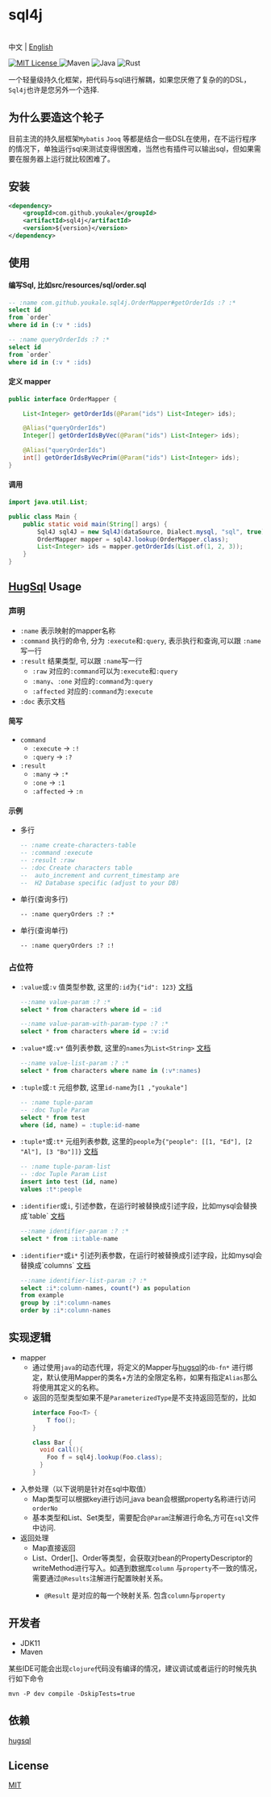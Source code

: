 # sql4j

<p>
    <br> 中文 | <a href="README.md">English</a>
</p>

<p>
  <a href="LICENSE" target="_blank">
    <img alt="MIT License" src="https://img.shields.io/badge/License-MIT-green" />
  </a>

  <img alt="Maven" src="https://img.shields.io/badge/-Maven-red?style=flat-square&logo=apachemaven&logoColor=white" />

  <img alt="Java" src="https://img.shields.io/badge/-Java-blue?style=flat-square&logo=openjdk&logoColor=white" />

  <img alt="Rust" src="https://img.shields.io/badge/-Clojure-green?style=flat-square&logo=clojure&logoColor=white" />
</p>

一个轻量级持久化框架，把代码与sql进行解耦，如果您厌倦了复杂的的DSL，`Sql4j`也许是您另外一个选择.

## 为什么要造这个轮子

目前主流的持久层框架`Mybatis` `Jooq` 等都是结合一些DSL在使用，在不运行程序的情况下，单独运行sql来测试变得很困难，当然也有插件可以输出sql，但如果需要在服务器上运行就比较困难了。

## 安装

```xml
<dependency>
    <groupId>com.github.youkale</groupId>
    <artifactId>sql4j</artifactId>
    <version>${version}</version>
</dependency>
```

## 使用

#### 编写Sql, 比如src/resources/sql/order.sql

```sql
-- :name com.github.youkale.sql4j.OrderMapper#getOrderIds :? :*
select id
from `order`
where id in (:v * :ids)

-- :name queryOrderIds :? :*
select id
from `order`
where id in (:v * :ids)
```

#### 定义 mapper

```java
public interface OrderMapper {

    List<Integer> getOrderIds(@Param("ids") List<Integer> ids);

    @Alias("queryOrderIds")
    Integer[] getOrderIdsByVec(@Param("ids") List<Integer> ids);

    @Alias("queryOrderIds")
    int[] getOrderIdsByVecPrim(@Param("ids") List<Integer> ids);
}
```

#### 调用

```java
import java.util.List;

public class Main {
    public static void main(String[] args) {
        Sql4J sql4J = new Sql4J(dataSource, Dialect.mysql, "sql", true);
        OrderMapper mapper = sql4J.lookup(OrderMapper.class);
        List<Integer> ids = mapper.getOrderIds(List.of(1, 2, 3));
    }
}

```

## [HugSql](https://www.hugsql.org/) Usage 

### 声明
- `:name` 表示映射的mapper名称
- `:command` 执行的命令, 分为 `:execute`和`:query`, 表示执行和查询,可以跟 `:name`写一行
- `:result` 结果类型, 可以跟 `:name`写一行
  - `:raw` 对应的`:command`可以为`:execute`和`:query`
  - `:many`、`:one` 对应的`:command`为`:query`
  - `:affected` 对应的`:command`为`:execute`
- `:doc` 表示文档

#### 简写
- `command` 
  - `:execute` -> `:!`
  - `:query` -> `:?`
- `:result`
  - `:many` -> `:*`
  - `:one` -> `:1`
  - `:affected` -> `:n`

#### 示例
- 多行
    ```sql
    -- :name create-characters-table
    -- :command :execute
    -- :result :raw
    -- :doc Create characters table
    --  auto_increment and current_timestamp are
    --  H2 Database specific (adjust to your DB)
    ```
- 单行(查询多行)
    ```
    -- :name queryOrders :? :*
    ```
- 单行(查询单行)
    ```
    -- :name queryOrders :? :!
    ```

### 占位符
- `:value`或`:v` 值类型参数, 这里的`:id`为`{"id": 123}` [文档](https://www.hugsql.org/hugsql-in-detail/parameter-types/sql-value-parameters)
    ```sql
    --:name value-param :? :*
    select * from characters where id = :id
    
    --:name value-param-with-param-type :? :*
    select * from characters where id = :v:id
    ```
- `:value*`或`:v*` 值列表参数, 这里的`names`为`List<String>` [文档](https://www.hugsql.org/hugsql-in-detail/parameter-types/sql-value-list-parameters)
    ```sql
    --:name value-list-param :? :*
    select * from characters where name in (:v*:names)
    ```
- `:tuple`或`:t` 元组参数, 这里`id-name`为`[1 ,"youkale"]`
    ```sql
    -- :name tuple-param
    -- :doc Tuple Param
    select * from test
    where (id, name) = :tuple:id-name
    ```
- `:tuple*`或`:t*` 元组列表参数, 这里的`people`为`{"people": [[1, "Ed"], [2 "Al"], [3 "Bo"]]}` [文档](https://www.hugsql.org/hugsql-in-detail/parameter-types/sql-tuple-parameters)
    ```sql
    -- :name tuple-param-list
    -- :doc Tuple Param List
    insert into test (id, name)
    values :t*:people
    ```
- `:identifier`或`i`, 引述参数，在运行时被替换成引述字段，比如mysql会替换成\`table\` [文档](https://www.hugsql.org/hugsql-in-detail/parameter-types/sql-identifier-parameters)
    ```sql
    --:name identifier-param :? :*
    select * from :i:table-name
    ```

- `:identifier*`或`i*` 引述列表参数，在运行时被替换成引述字段，比如mysql会替换成\`columns\` [文档](https://www.hugsql.org/hugsql-in-detail/parameter-types/sql-identifier-list-parameters)
    ```sql
    --:name identifier-list-param :? :*
    select :i*:column-names, count(*) as population
    from example
    group by :i*:column-names
    order by :i*:column-names
    ```

## 实现逻辑

- mapper
    - 通过使用`java`的动态代理，将定义的Mapper与[hugsql](https://github.com/layerware/hugsql)的`db-fn*`
      进行绑定，默认使用Mapper的类名+方法的全限定名称，如果有指定`Alias`那么将使用其定义的名称。
    - 返回的范型类型如果不是`ParameterizedType`是不支持返回范型的，比如
      ```java
      interface Foo<T> {
          T foo();
      }
      
      class Bar {
        void call(){
          Foo f = sql4j.lookup(Foo.class);
        }  
      }
      ```
- 入参处理（以下说明是针对在sql中取值）
    - Map类型可以根据key进行访问,java bean会根据property名称进行访问 `orderNo`
    - 基本类型和List、Set类型，需要配合`@Param`注解进行命名,方可在`sql`文件中访问.
- 返回处理
    - Map直接返回
    - List<Order>、Order[]、Order等类型，会获取对bean的PropertyDescriptor的writeMethod进行写入。如遇到数据库`column`
      与`property`不一致的情况，需要通过`@Results`注解进行配置映射关系。
        - `@Result` 是对应的每一个映射关系. 包含`column`与`property`

## 开发者

- JDK11
- Maven

某些IDE可能会出现`clojure`代码没有编译的情况，建议调试或者运行的时候先执行如下命令

```shell
mvn -P dev compile -DskipTests=true
```

## 依赖

[hugsql](https://www.hugsql.org/)

## License

[MIT](./LICENSE)